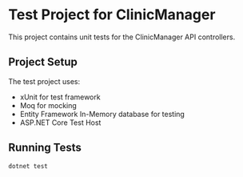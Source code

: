 # Test Project for ClinicManager

This project contains unit tests for the ClinicManager API controllers.

## Project Setup

The test project uses:
- xUnit for test framework
- Moq for mocking
- Entity Framework In-Memory database for testing
- ASP.NET Core Test Host

## Running Tests

```bash
dotnet test
```